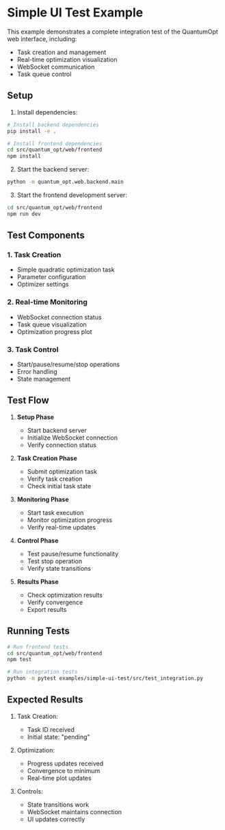 # Simple UI Test Example

This example demonstrates a complete integration test of the QuantumOpt web interface, including:
- Task creation and management
- Real-time optimization visualization
- WebSocket communication
- Task queue control

## Setup

1. Install dependencies:
```bash
# Install backend dependencies
pip install -e .

# Install frontend dependencies
cd src/quantum_opt/web/frontend
npm install
```

2. Start the backend server:
```bash
python -m quantum_opt.web.backend.main
```

3. Start the frontend development server:
```bash
cd src/quantum_opt/web/frontend
npm run dev
```

## Test Components

### 1. Task Creation
- Simple quadratic optimization task
- Parameter configuration
- Optimizer settings

### 2. Real-time Monitoring
- WebSocket connection status
- Task queue visualization
- Optimization progress plot

### 3. Task Control
- Start/pause/resume/stop operations
- Error handling
- State management

## Test Flow

1. **Setup Phase**
   - Start backend server
   - Initialize WebSocket connection
   - Verify connection status

2. **Task Creation Phase**
   - Submit optimization task
   - Verify task creation
   - Check initial task state

3. **Monitoring Phase**
   - Start task execution
   - Monitor optimization progress
   - Verify real-time updates

4. **Control Phase**
   - Test pause/resume functionality
   - Test stop operation
   - Verify state transitions

5. **Results Phase**
   - Check optimization results
   - Verify convergence
   - Export results

## Running Tests

```bash
# Run frontend tests
cd src/quantum_opt/web/frontend
npm test

# Run integration tests
python -m pytest examples/simple-ui-test/src/test_integration.py
```

## Expected Results

1. Task Creation:
   - Task ID received
   - Initial state: "pending"

2. Optimization:
   - Progress updates received
   - Convergence to minimum
   - Real-time plot updates

3. Controls:
   - State transitions work
   - WebSocket maintains connection
   - UI updates correctly 